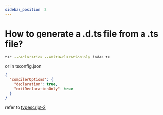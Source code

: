 ```yaml
---
sidebar_position: 2
---
```


# How to generate a .d.ts file from a .ts file?

```bash
tsc --declaration --emitDeclarationOnly index.ts
```

or in tsconfig.json

```json
{
  "compilerOptions": {
    "declaration": true,
    "emitDeclarationOnly": true
  }
}
```

refer to [typescript-2](https://juejin.cn/book/7047524421182947366/section/7291875368389541897)
